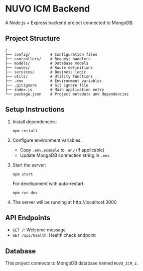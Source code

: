
# NUVO ICM Backend

A Node.js + Express backend project connected to MongoDB.

## Project Structure

```
/
├── config/         # Configuration files
├── controllers/    # Request handlers
├── models/         # Database models
├── routes/         # Route definitions
├── services/       # Business logic
├── utils/          # Utility functions
├── .env            # Environment variables
├── .gitignore      # Git ignore file
├── index.js        # Main application entry
└── package.json    # Project metadata and dependencies
```

## Setup Instructions

1. Install dependencies:
   ```
   npm install
   ```

2. Configure environment variables:
   - Copy `.env.example` to `.env` (if applicable)
   - Update MongoDB connection string in `.env`

3. Start the server:
   ```
   npm start
   ```

   For development with auto-restart:
   ```
   npm run dev
   ```

4. The server will be running at http://localhost:3000

## API Endpoints

- `GET /`: Welcome message
- `GET /api/health`: Health check endpoint

## Database

This project connects to MongoDB database named `NUVO_ICM_2`.
